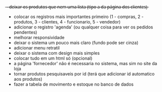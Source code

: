  ̶-̶ ̶d̶e̶i̶x̶a̶r̶ ̶o̶s̶ ̶p̶r̶o̶d̶u̶t̶o̶s̶ ̶q̶u̶e̶ ̶n̶e̶m̶ ̶u̶m̶a̶ ̶l̶i̶s̶t̶a̶ ̶(̶t̶i̶p̶o̶ ̶a̶ ̶d̶a̶ ̶p̶á̶g̶i̶n̶a̶ ̶d̶o̶s̶ ̶c̶l̶i̶e̶n̶t̶e̶s̶)̶
- colocar os registros mais importantes primeiro (1 - compras, 2 - produtos, 3 - clientes, 4 - funcionario, 5 - vendedor)
- adicionar o registro 'agenda' (ou qualquer coisa para ver os pedidos pendentes)
- melhorar responsividade
- deixar o sistema um pouco mais claro (fundo pode ser cinza)
- adicionar menu retratil
- deixar o sistema com design mais simples
- colocar tudo em um html só (opcional)
- a página 'fornecedor' não é necessaria no sistema, mas sim no site da loja
- tornar produtos pesquisaveis por id (terá que adicionar id automatico aos produtos)
- fazer a tabela de movimento e estoque no banco de dados 
